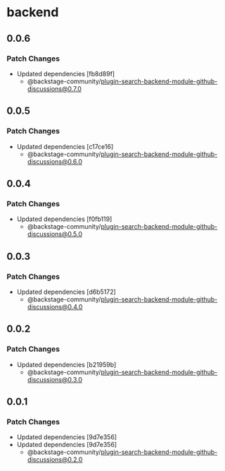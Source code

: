 # backend

## 0.0.6

### Patch Changes

- Updated dependencies [fb8d89f]
  - @backstage-community/plugin-search-backend-module-github-discussions@0.7.0

## 0.0.5

### Patch Changes

- Updated dependencies [c17ce16]
  - @backstage-community/plugin-search-backend-module-github-discussions@0.6.0

## 0.0.4

### Patch Changes

- Updated dependencies [f0fb119]
  - @backstage-community/plugin-search-backend-module-github-discussions@0.5.0

## 0.0.3

### Patch Changes

- Updated dependencies [d6b5172]
  - @backstage-community/plugin-search-backend-module-github-discussions@0.4.0

## 0.0.2

### Patch Changes

- Updated dependencies [b21959b]
  - @backstage-community/plugin-search-backend-module-github-discussions@0.3.0

## 0.0.1

### Patch Changes

- Updated dependencies [9d7e356]
- Updated dependencies [9d7e356]
  - @backstage-community/plugin-search-backend-module-github-discussions@0.2.0
